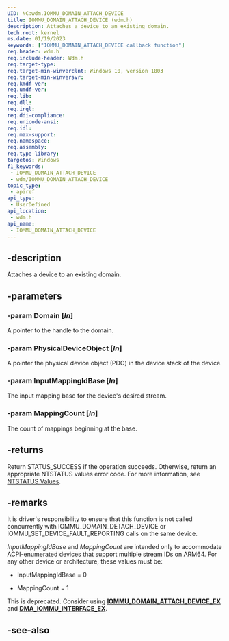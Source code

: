 ```yaml
---
UID: NC:wdm.IOMMU_DOMAIN_ATTACH_DEVICE
title: IOMMU_DOMAIN_ATTACH_DEVICE (wdm.h)
description: Attaches a device to an existing domain.
tech.root: kernel
ms.date: 01/19/2023
keywords: ["IOMMU_DOMAIN_ATTACH_DEVICE callback function"]
req.header: wdm.h
req.include-header: Wdm.h
req.target-type: 
req.target-min-winverclnt: Windows 10, version 1803
req.target-min-winversvr: 
req.kmdf-ver: 
req.umdf-ver: 
req.lib: 
req.dll: 
req.irql: 
req.ddi-compliance: 
req.unicode-ansi: 
req.idl: 
req.max-support: 
req.namespace: 
req.assembly: 
req.type-library: 
targetos: Windows
f1_keywords:
 - IOMMU_DOMAIN_ATTACH_DEVICE
 - wdm/IOMMU_DOMAIN_ATTACH_DEVICE
topic_type:
 - apiref
api_type:
 - UserDefined
api_location:
 - wdm.h
api_name:
 - IOMMU_DOMAIN_ATTACH_DEVICE
---
```


## -description

Attaches a device to an existing domain.

## -parameters

### -param Domain [_In_]

A pointer to the handle to the domain.

### -param PhysicalDeviceObject [_In_]

A pointer the physical device object (PDO) in the device stack of the device.

### -param InputMappingIdBase [_In_]

The input mapping base for the device's desired stream.

### -param MappingCount [_In_]

The count of mappings beginning at the base.

## -returns

Return STATUS_SUCCESS if the operation succeeds. Otherwise, return an appropriate NTSTATUS values error code. For more information, see [NTSTATUS Values](/windows-hardware/drivers/kernel/ntstatus-values).

## -remarks

It is driver's responsibility to ensure that this function is not called concurrently with IOMMU_DOMAIN_DETACH_DEVICE or IOMMU_SET_DEVICE_FAULT_REPORTING calls on the same device.

_InputMappingIdBase_ and _MappingCount_ are intended only to accommodate ACPI-enumerated devices that support multiple stream IDs on ARM64. For any other device or architecture, these values must be:

- InputMappingIdBase = 0

- MappingCount = 1

This is deprecated. Consider using [**IOMMU_DOMAIN_ATTACH_DEVICE_EX**](nc-wdm-iommu_domain_attach_device_ex.md) and [**DMA_IOMMU_INTERFACE_EX**](ns-wdm-dma_iommu_interface_ex.md).

## -see-also
